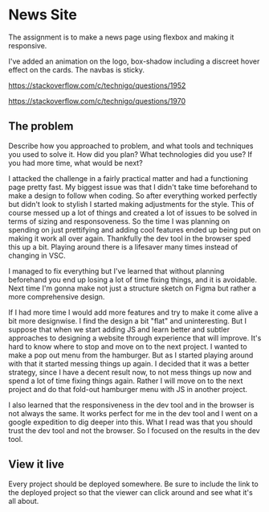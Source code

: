 # News Site

The assignment is to make a news page using flexbox and making it responsive.

I've added an animation on the logo, box-shadow including a discreet hover effect on the cards.
The navbas is sticky.

https://stackoverflow.com/c/technigo/questions/1952

https://stackoverflow.com/c/technigo/questions/1970
## The problem

Describe how you approached to problem, and what tools and techniques you used to solve it. How did you plan? What technologies did you use? If you had more time, what would be next?

I attacked the challenge in a fairly practical matter and had a functioning page pretty fast.
My biggest issue was that I didn't take time beforehand to make a design to follow when coding.
So after everything worked perfectly but didn't look to stylish I started making adjustments for the style.
This of course messed up a lot of things and created a lot of issues to be solved in terms of sizing and responsoveness.
So the time I was planning on spending on just prettifying and adding cool features ended up being put on making it work all over again.
Thankfully the dev tool in the browser sped this up a bit. Playing around there is a lifesaver many times instead of changing in VSC.

I managed to fix everything but I've learned that without planning beforehand you end up losing a lot of time fixing things, and it is avoidable.
Next time I'm gonna make not just a structure sketch on Figma but rather a more comprehensive design.

If I had more time I would add more features and try to make it come alive a bit more designwise.
I find the design a bit "flat" and uninteresting. But I suppose that when we start adding JS and learn better and subtler approaches to designing a website through experience that will improve.
It's hard to know where to stop and move on to the next project. I wanted to make a pop out menu from the hamburger. But as I started playing around with that it started messing things up again.
I decided that it was a better strategy, since I have a decent result now, to not mess things up now and spend a lot of time fixing things again.
Rather I will move on to the next project and do that fold-out hamburger menu with JS in another project.

I also learned that the responsiveness in the dev tool and in the browser is not always the same. It works perfect for me in the dev tool and I went on a google expedition to dig deeper into this.
What I read was that you should trust the dev tool and not the browser. So I focused on the results in the dev tool.
## View it live
Every project should be deployed somewhere. Be sure to include the link to the deployed project so that the viewer can click around and see what it's all about.
